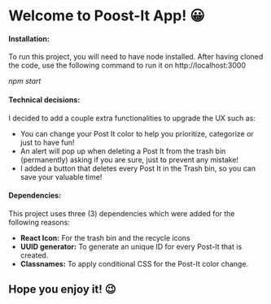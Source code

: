# Welcome to Poost-It App! :grinning:


#### Installation:

To run this project, you will need to have node installed. After having cloned the code, use the following command to run it on http://localhost:3000

*npm start*


#### Technical decisions:

I decided to add a couple extra functionalities to upgrade the UX such as:
- You can change your Post It color to help you prioritize, categorize or just to have fun!
- An alert will pop up when deleting a Post It from the trash bin (permanently) asking if you are sure, just to prevent any mistake!
- I added a button that deletes every Post It in the Trash bin, so you can save your valuable time!

#### Dependencies:

This project uses three (3) dependencies which were added for the following reasons:
- **React Icon:** For the trash bin and the recycle icons
- **UUID generator:** To generate an unique ID for every Post-It that is created.
- **Classnames:** To apply conditional CSS for the Post-It color change.


## Hope you enjoy it! :wink:

